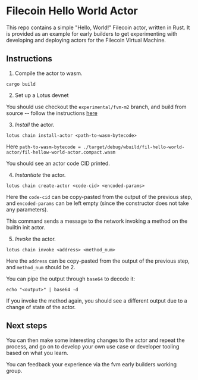 # Filecoin Hello World Actor

This repo contains a simple "Hello, World!" Filecoin actor, written in Rust. It is provided as an example for early builders to get experimenting with developing and deploying actors for the Filecoin Virtual Machine.

## Instructions

1. Compile the actor to wasm.

```
cargo build
```

2. Set up a Lotus devnet

You should use checkout the `experimental/fvm-m2` branch, and build from source -- follow the instructions [here](https://lotus.filecoin.io/developers/local-network/)

3. _Install_ the actor.

```
lotus chain install-actor <path-to-wasm-bytecode>

```

Here `path-to-wasm-bytecode = ./target/debug/wbuild/fil-hello-world-actor/fil-hellow-world-actor.compact.wasm`

You should see an actor code CID printed.

4. _Instantiate_ the actor.

```
lotus chain create-actor <code-cid> <encoded-params>
```

Here the `code-cid` can be copy-pasted from the output of the previous step, and `encoded-params` can be left empty (since the constructor does not take any parameters).

This command sends a message to the network invoking a method on the builtin init actor.

5. _Invoke_ the actor.

```
lotus chain invoke <address> <method_num>
```

Here the `address` can be copy-pasted from the output of the previous step, and `method_num` should be 2.

You can pipe the output through `base64` to decode it:

```
echo "<output>" | base64 -d
```

If you invoke the method again, you should see a different output due to a change of state of the actor.

## Next steps

You can then make some interesting changes to the actor and repeat the process, and go on to develop your own use case or developer tooling based on what you learn.

You can feedback your experience via the fvm early builders working group.
